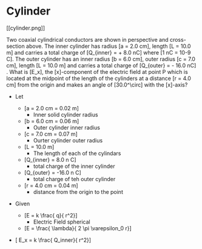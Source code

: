 # Cylinder

[[cylinder.png]]

Two coaxial cylindrical conductors are shown in perspective and cross-section above. 
The inner cylinder has radius \[a = 2.0 cm\], length \[L = 10.0 m\] and carries a 
total charge of \[Q_{inner} = + 8.0 nC\] where \[1 nC = 10-9 C\]. The outer cylinder 
has an inner radius \[b = 6.0 cm\], outer radius \[c = 7.0 cm\], length \[L = 10.0 m\] 
and carries a total charge of \[Q_{outer} = - 16.0 nC\] . What is \[E_x\], the 
\[x\]-component of the electric field at point P which is located at the midpoint of 
the length of the cylinders at a distance \[r = 4.0 cm\] from the origin and makes 
an angle of \[30.0^\circ\] with the \[x\]-axis?

* Let
  * \[a = 2.0 cm = 0.02 m\]
      * Inner solid cylinder radius
  * \[b = 6.0 cm = 0.06 m\]
      * Outer cylinder inner radius
  * \[c = 7.0 cm = 0.07 m\]
      * Ourter cylinder outer radius
  * \[L = 10.0 m\]
      * The length of each of the cylindars
  * \[Q_{inner} = 8.0 n C\]
      * total charge of the inner cylinder
  * \[Q_{outer} = -16.0 n C\]
      * total charge of teh outer cylinder
  * \[r = 4.0 cm = 0.04 m\]
      * distance from the origin to the point
* Given
  * \[E = k \frac{ q}{ r^2}\]
      *  Electric Field spherical
  * \[E = \frac{ \lambda}{ 2 \pi \varepsilon_0 r}\]

* \[ E_x = k \frac{ Q_inner}{ r^2}\]